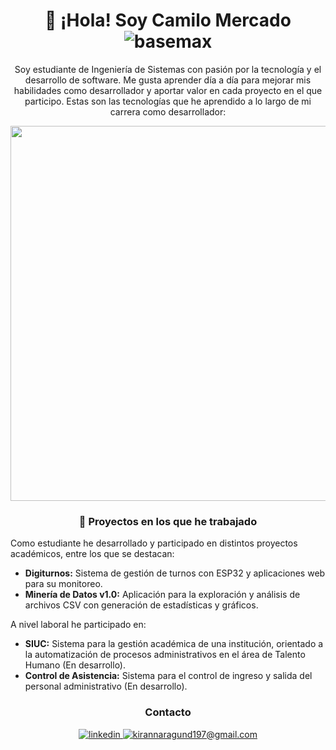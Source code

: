 <div align="center">
  
# 👋 ¡Hola! Soy Camilo Mercado <img align ="center" src="https://komarev.com/ghpvc/?username=camercadoa&label=Profile%20views&color=0e75b6&style=flat" alt="basemax">

Soy estudiante de Ingeniería de Sistemas con pasión por la tecnología y el desarrollo de software. Me gusta aprender día a día para mejorar mis habilidades como desarrollador y aportar valor en cada proyecto en el que participo. Estas son las tecnologías que he aprendido a lo largo de mi carrera como desarrollador:

<p align="center">
<img width="600px"  src="https://skillicons.dev/icons?i=py,java,nodejs,django,html,css,js,react,postgres,vscode,git,postman&perline=20"  />
</p>
  
### 🚀 Proyectos en los que he trabajado

<div align="left">

Como estudiante he desarrollado y participado en distintos proyectos académicos, entre los que se destacan:

- **Digiturnos:** Sistema de gestión de turnos con ESP32 y aplicaciones web para su monitoreo.
- **Minería de Datos v1.0:** Aplicación para la exploración y análisis de archivos CSV con generación de estadísticas y gráficos.

A nivel laboral he participado en:
- **SIUC:** Sistema para la gestión académica de una institución, orientado a la automatización de procesos administrativos en el área de Talento Humano (En desarrollo).
- **Control de Asistencia:** Sistema para el control de ingreso y salida del personal administrativo (En desarrollo).

</div>

### Contacto

<a href="https://www.linkedin.com/in/camercadoa/" target="_blank">
<img src=https://img.shields.io/badge/linkedin-%231E77B5.svg?&style=for-the-badge&logo=linkedin&logoColor=white alt=linkedin style="margin-bottom: 5px;" />
</a>
  
<a href="mailto:mercadoarizacamilo@gmail.com" target="_blank">
<img src="https://img.shields.io/badge/Gmail-D14836?style=for-the-badge&logo=gmail&logoColor=white" alt=kirannaragund197@gmail.com mail style="margin-bottom: 5px;" />
</a>

</div>
